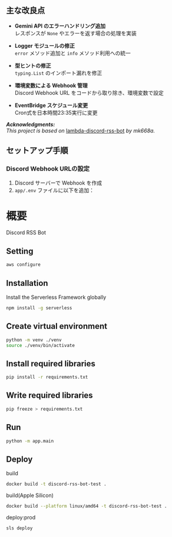 ## 主な改良点

- **Gemini API のエラーハンドリング追加**  
  レスポンスが `None` やエラーを返す場合の処理を実装

- **Logger モジュールの修正**  
  `error` メソッド追加と `info` メソッド利用への統一

- **型ヒントの修正**  
  `typing.List` のインポート漏れを修正

- **環境変数による Webhook 管理**  
  Discord Webhook URL をコードから取り除き、環境変数で設定

- **EventBridge スケジュール変更**  
  Cron式を日本時間23:35実行に変更

***Acknowledgments:***  
*This project is based on* [lambda-discord-rss-bot](https://github.com/mk668a/lambda-discord-rss-bot) *by mk668a.*

## セットアップ手順
### Discord Webhook URLの設定

1. Discord サーバーで Webhook を作成
2. `app/.env` ファイルに以下を追加：

# 概要

Discord RSS Bot

## Setting

```bash
aws configure
```

## Installation

Install the Serverless Framework globally

```bash
npm install -g serverless
```

## Create virtual environment

```bash
python -m venv ./venv
source ./venv/bin/activate
```

## Install required libraries

```bash
pip install -r requirements.txt
```

## Write required libraries

```bash
pip freeze > requirements.txt
```

## Run

```bash
python -m app.main
```

## Deploy

build

```bash
docker build -t discord-rss-bot-test .
```

build(Apple Silicon)

```bash
docker build --platform linux/amd64 -t discord-rss-bot-test .
```

deploy:prod

```bash
sls deploy
```
